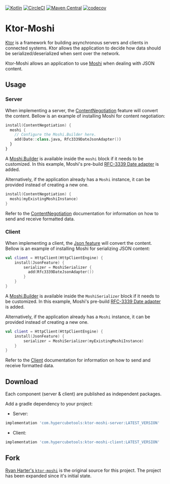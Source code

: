 [![Kotlin](https://img.shields.io/badge/kotlin-1.3.72-blue.svg)](http://kotlinlang.org)
[![CircleCI](https://circleci.com/gh/plannigan/ktor-moshi.svg?style=svg)](https://circleci.com/gh/plannigan/ktor-moshi)
[![Maven Central](https://img.shields.io/maven-central/v/com.hypercubetools/ktor-moshi-server)][maven]
[![codecov](https://codecov.io/gh/plannigan/ktor-moshi/branch/main/graph/badge.svg)](https://codecov.io/gh/plannigan/ktor-moshi)

# Ktor-Moshi

[Ktor][ktor] is a framework for building asynchronous servers and clients in connected systems. Ktor allows the
application to decide how data should be serialized/deserialized when sent over the network.

Ktor-Moshi allows an application to use [Moshi][moshi] when dealing with JSON content.

## Usage

### Server

When implementing a server, the [ContentNegotiation][content_negotiation] feature will convert the content. Bellow is
an example of installing Moshi for content negotiation:

```kotlin
install(ContentNegotiation) {
  moshi {
    // Configure the Moshi.Builder here.
    add(Date::class.java, Rfc3339DateJsonAdapter())
  }
}
```

A [Moshi.Builder][moshi_builder] is available inside the `moshi` block if it needs to be customized. In this example,
Moshi's pre-build [RFC-3339 Date adapter][date_adapter] is added.

Alternatively, if the application already has a `Moshi` instance, it can be provided instead of creating a new one.

```kotlin
install(ContentNegotiation) {
  moshi(myExistingMoshiInstance)
}
```

Refer to the [ContentNegotiation][content_negotiation] documentation for information on how to send and receive
formatted data.

### Client

When implementing a client, the [Json feature][json_feature] will convert the content. Bellow is
an example of installing Moshi for serializing JSON content:

```kotlin
val client = HttpClient(HttpClientEngine) {
    install(JsonFeature) {
        serializer = MoshiSerializer {
          add(Rfc3339DateJsonAdapter())
        }
    }
}
```

A [Moshi.Builder][moshi_builder] is available inside the `MoshiSerializer` block if it needs to be customized. In this
example, Moshi's pre-build [RFC-3339 Date adapter][date_adapter] is added.

Alternatively, if the application already has a `Moshi` instance, it can be provided instead of creating a new one.

```kotlin
val client = HttpClient(HttpClientEngine) {
    install(JsonFeature) {
        serializer = MoshiSerializer(myExistingMoshiInstance)
    }
}
```

Refer to the [Client][client_calls] documentation for information on how to send and receive formatted data.

## Download

Each component (server & client) are published as independent packages.

Add a gradle dependency to your project:

* Server:

```groovy
implementation 'com.hypercubetools:ktor-moshi-server:LATEST_VERSION'
```

* Client:

```groovy
implementation 'com.hypercubetools:ktor-moshi-client:LATEST_VERSION'
```

## Fork

[Ryan Harter's `ktor-moshi`][old_repo] is the original source for this project. The project has been expanded since it's
initial state.

[maven]: https://mvnrepository.com/artifact/com.hypercubetools/ktor-moshi-server
[ktor]: https://ktor.io/
[moshi]: https://github.com/square/moshi/
[content_negotiation]: http://ktor.io/servers/features/content-negotiation.html
[moshi_builder]: http://square.github.io/moshi/1.x/moshi/com/squareup/moshi/Moshi.Builder.html
[date_adapter]: https://github.com/square/moshi/tree/master/adapters#adapters
[json_feature]: https://ktor.io/clients/http-client/features/json-feature.html
[client_calls]: https://ktor.io/clients/index.html#calls-requests-and-responses
[old_repo]: https://github.com/rharter/ktor-moshi
